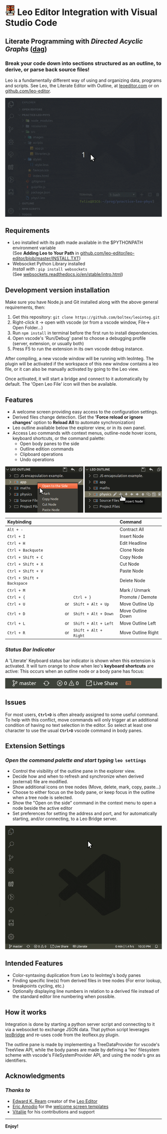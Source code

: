# ![LeoEditor](resources/leoapp.png) Leo Editor Integration with Visual Studio Code

## Literate Programming with _Directed Acyclic Graphs_ ([dag](https://en.wikipedia.org/wiki/Directed_acyclic_graph))

### Break your code down into sections structured as an outline, to derive, or parse back source files!

Leo is a fundamentally different way of using and organizing data, programs and scripts. See Leo, the Literate Editor with Outline, at [leoeditor.com](https://leoeditor.com/) or on [github.com/leo-editor](https://github.com/leo-editor/leo-editor).

![Screenshot](resources/animated-screenshot.gif)

## Requirements

- Leo installed with its path made available in the \$PYTHONPATH environment variable\
  (See **Adding Leo to Your Path** in [github.com/leo-editor/leo-editor/blob/master/INSTALL.TXT](https://github.com/leo-editor/leo-editor/blob/master/INSTALL.TXT#L126))
- Websocket Python Library installed\
  _Install with :_ `pip install websockets`\
  (See [websockets.readthedocs.io/en/stable/intro.html](https://websockets.readthedocs.io/en/stable/intro.html))

## Development version installation

Make sure you have Node.js and Git installed along with the above general requirements, then:

1. Get this repository: `git clone https://github.com/boltex/leointeg.git`
2. Right-click it -> open with vscode (or from a vscode window, File-> Open Folder...)
3. Run `npm install` in terminal before the first run to install dependencies.
4. Open vscode's 'Run/Debug' panel to choose a debugging profile (server, extension, or usually both)
5. Press F5 to run the extension in its own vscode debug instance.

After compiling, a new vscode window will be running with leoInteg.
The plugin will be activated if the workspace of this new window contains a leo file, or it can also be manually activated by going to the Leo view.

Once activated, it will start a bridge and connect to it automatically by default. The 'Open Leo File' icon will then be available.

## Features

- A welcome screen providing easy access to the configuration settings.
- Derived files change detection. (Set the **'Force reload or ignore changes'** option to **Reload All** to automate synchronization)
- Leo outline available below the explorer view, or in its own panel.
- Access Leo commands with context menus, outline-node hover icons, keyboard shortcuts, or the command palette:
  - Open body panes to the side
  - Outline edition commands
  - Clipboard operations
  - Undo operations

![Menu](resources/context-hover-menus.png)

| Keybinding                 |     |                       | Command            |
| :------------------------- | :-- | :-------------------- | :----------------- |
| `Alt + -`                  |     |                       | Contract All       |
| `Ctrl + I`                 |     |                       | Insert Node        |
| `Ctrl + H`                 |     |                       | Edit Headline      |
| `Ctrl + Backquote`         |     |                       | Clone Node         |
| `Ctrl + Shift + C`         |     |                       | Copy Node          |
| `Ctrl + Shift + X`         |     |                       | Cut Node           |
| `Ctrl + Shift + V`         |     |                       | Paste Node         |
| `Ctrl + Shift + Backspace` |     |                       | Delete Node        |
| `Ctrl + M`                 |     |                       | Mark / Unmark      |
| `Ctrl + {`                 |     | `Ctrl + }`            | Promote / Demote   |
| `Ctrl + U`                 | or  | `Shift + Alt + Up`    | Move Outline Up    |
| `Ctrl + D`                 | or  | `Shift + Alt + Down`  | Move Outline Down  |
| `Ctrl + L`                 | or  | `Shift + Alt + Left`  | Move Outline Left  |
| `Ctrl + R`                 | or  | `Shift + Alt + Right` | Move Outline Right |

### _Status Bar Indicator_

A 'Literate' Keyboard status bar indicator is shown when this extension is activated. It will turn orange to show when leo's **keyboard shortcuts** are active: This occurs when an outline node or a body pane has focus:

![Statusbar](resources/statusbar-keyboard.gif)

## Issues

For most users, **`Ctrl+D`** is often already assigned to some useful command. To help with this conflict, move commands will only trigger at an additional condition of having no text selection in the editor. So select at least one character to use the usual **`Ctrl+D`** vscode command in body panes.

## Extension Settings

### _Open the command palette and start typing_ `leo settings`

- Control the visibility of the outline pane in the explorer view.
- Decide how and when to refresh and synchronize when derived (external) file are modified.
- Show additional icons on tree nodes (Move, delete, mark, copy, paste...)
- Choose to either focus on the body pane, or keep focus in the outline when a tree node is selected.
- Show the "Open on the side" command in the context menu to open a node beside the active editor
- Set preferences for setting the address and port, and for automatically starting, and/or connecting, to a Leo Bridge server.

![Settings](resources/welcome-settings.gif)

## Intended Features

- Color-syntaxing duplication from Leo to leoInteg's body panes
- Finding specific line(s) from derived files in tree nodes (For error lookup, breakpoints cycling, etc.)
- Optionally displaying line numbers in relation to a derived file instead of the standard editor line numbering when possible.

## How it works

Integration is done by starting a python server script and connecting to it via a websocket to exchange JSON data. That python script leverages [leoBridge](https://leoeditor.com/leoBridge.html) and re-uses code from the leoflexx.py plugin.

The outline pane is made by implementing a TreeDataProvider for vscode's TreeView API, while the body panes are made by defining a 'leo' filesystem scheme with vscode's FileSystemProvider API, and using the node's gnx as identifiers.

## Acknowledgments

### _Thanks to_

- [Edward K. Ream](https://github.com/edreamleo) creator of the [Leo Editor](https://leoeditor.com/)
- [Eric Amodio](https://github.com/eamodio) for the [welcome screen templates](https://github.com/eamodio/vscode-gitlens/tree/master/src/webviews)
- [Vitalije](https://github.com/vitalije) for his contributions and support

---

**Enjoy!**
